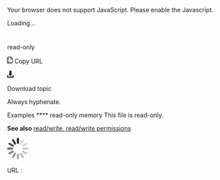 Your browser does not support JavaScript. Please enable the Javascript.

Loading...

# 

read-only

![Copy URL](media/read-only/Copy.png)
Copy URL

![Download](media/read-only/Download.png)

Download topic

Always hyphenate.

Examples **** 
read-only memory
This file is read-only.

**See also** [read/write, read/write permissions](https://worldready.cloudapp.net/Styleguide/Read?id=2700&topicid=35663)

![In progress](media/read-only/activity-large.gif)

URL :
